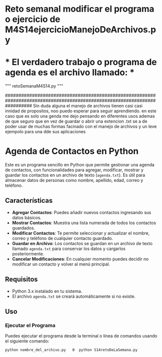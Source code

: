 # Reto semanal modificar el programa o ejercicio de M4S14ejercicioManejoDeArchivos.py

# * El verdadero trabajo o programa de agenda es el archivo llamado: *
"""            retoSemanaM4S14.py              """

##########################################################################################################################
Sin duda alguna el manejo de archivos tienen casi casi innidad de propositos, noo puedo esperar para seguir aprendiendo. en este caso que es solo una genda me dejo pensando en diferentes usos ademas de que seguro que en vez de guardar o abrir una extencion .txt  se a de poder usar de muchas formas facinado con el manejo de archivos y un leve ejempolo para una dde sus aplicaciones

# Agenda de Contactos en Python

Este es un programa sencillo en Python que permite gestionar una agenda de contactos, con funcionalidades para agregar, modificar, mostrar y guardar los contactos en un archivo de texto (`agenda.txt`). Es útil para almacenar datos de personas como nombre, apellido, edad, correo y teléfono.

## Características

- **Agregar Contactos**: Puedes añadir nuevos contactos ingresando sus datos básicos.
- **Mostrar Contactos**: Muestra una lista numerada de todos los contactos guardados.
- **Modificar Contactos**: Te permite seleccionar y actualizar el nombre, correo y teléfono de cualquier contacto guardado.
- **Guardar en Archivo**: Los contactos se guardan en un archivo de texto llamado `agenda.txt` para conservar los datos y cargarlos posteriormente.
- **Cancelar Modificaciones**: En cualquier momento puedes decidir no modificar un contacto y volver al menú principal.

## Requisitos

- Python 3.x instalado en tu sistema.
- El archivo `agenda.txt` se creará automáticamente si no existe.

## Uso

### Ejecutar el Programa
Puedes ejecutar el programa desde la terminal o línea de comandos usando el siguiente comando:

```bash
python nombre_del_archivo.py   0  python S14retoDeLaSemana.py